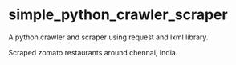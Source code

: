 # simple_python_crawler_scraper
A python crawler and scraper using request and lxml library.

Scraped zomato restaurants around chennai, India.
